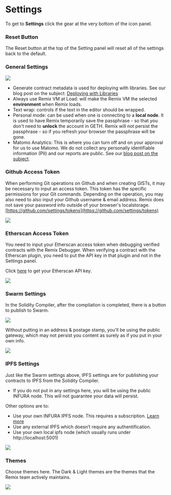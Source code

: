 Settings
========

To get to **Settings** click the gear at the very bottom of the icon panel. 

### Reset Button
The Reset button at the top of the Setting panel will reset all of the settings back to the default.    
### General Settings 

![](images/a-settings-general.png)

-  Generate contract metadata is used for deploying with libraries.  See our blog post on the subject: [Deploying with Libraries](https://medium.com/remix-ide/deploying-with-libraries-on-remix-ide-24f5f7423b60?sk=68f9c2bf318e85e129e46fe44683a730)
- Always use Remix VM at Load: will make the Remix VM the selected **environment** when Remix loads.
-  Text wrap: controls if the text in the editor should be wrapped.
-  Personal mode: can be used when one is connecting to a **local node**.  It is used to have Remix temporarily save the passphrase - so that you don't need to **unlock** the account in GETH.  Remix will not persist the passphrase - so if you refresh your browser the passphrase will be gone.
-  Matomo Analytics: This is where you can turn off and on your approval for us to use Matomo.  We do not collect any personally identifiable information (PII) and our reports are public.  See our [blog post on the subject](https://medium.com/remix-ide/help-us-improve-remix-ide-66ef69e14931?source=friends_link&sk=cf9c62fbe1270543eb4bd912e567e2d6).

### Github Access Token

When performing Git operations on Github and when creating GISTs, it may be necessary to input an access token.  This token has the specific permissions for your Git commands. Depending on the operation, you may also need to also input your Github username & email address.  Remix does not save your password info outside of your browser's localstorage.  [https://github.com/settings/tokens](https://github.com/settings/tokens)

![](images/a-settings-gh-token.png)

### Etherscan Access Token

You need to input your Etherscan access token when debugging verified contracts with the Remix Debugger.  When verifying a contract with the Etherscan plugin, you need to put the API key in that plugin and not in the Settings panel.   

Click [here](https://etherscan.io/myapikey) to get your Etherscan API key.

![](images/a-settings-etherscan.png)

### Swarm Settings

In the Solidity Compiler, after the compilation is completed, there is a button to publish to Swarm.  

![](images/a-settings-pub-swarm.png)

Without putting in an address & postage stamp, you'll be using the public gateway, which may not persist you content as surely as if you put in your own info.

![](images/a-settings-swarm.png)

### IPFS Settings

Just like the Swarm settings above, IPFS settings are for publishing your contracts to IPFS from the Solidity Compiler. 
- If you do not put in any settings here, you will be using the public INFURA node. This will not guarantee your data will persist.

Other options are to:
- Use your own INFURA IPFS node. This requires a subscription. [Learn more](https://infura.io/product/ipfs)
- Use any external IPFS which doesn’t require any authentification.
- Use your own local ipfs node (which usually runs under http://localhost:5001)

![](images/a-settings-ipfs.png)

### Themes
Choose themes here.  The Dark & Light themes are the themes that the Remix team actively maintains.

![](images/a-settings-themes.png)
